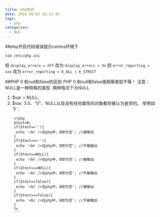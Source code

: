 ```yaml
---
title: php知识
date: 2016-09-03 15:13:36
tags:
  - php
categories:
  - Web
---
```

##php开启代码错误提示centos环境下

	vim /etc/php.ini

把 `display_errors = Off` 改为 `display_errors = On`
把 `error_reporting = xxx` 改为 `error_reporting = E_ALL | E_STRICT`

##PHP 0 和null和false的区别
PHP 0 和null和false值相等类型不等！
注意：
NULL是一种特殊的类型.
两种情况下为NULL
1. $var = NULL;
2. $var;
3.0、"0"、NULL以及没有任何属性的对象都将被认为是空的。
举例如下：
```
    <?php
    $test=0;
    if($test==''){
     echo '<br />在php中，0即为空'; //被输出
    }
    if($test===''){
     echo '<br />在php中，0即为空'; //不被输出
    }
    if($test==NULL){
     echo '<br />在php中，0即为空'; //被输出
    }
    if($test===NULL){
     echo '<br />在php中，0即为空'; //不被输出
    }
    if($test==false){
     echo '<br />在php中，0即为空'; //被输出
    }
    if($test===false){
     echo '<br />在php中，0即为空'; //不被输出
    }
    ?>
    ```